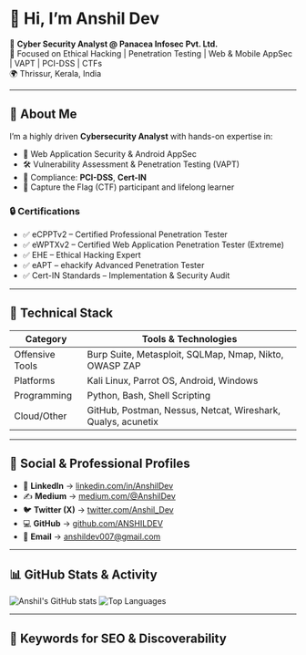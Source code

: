 <!-- SEO Meta Tags (optional for personal site or web portfolio) -->
<!--
<meta name="author" content="Anshil Dev">
<meta name="description" content="Anshil Dev - Cyber Security Analyst | Penetration Tester | Bug Bounty Hunter | AppSec Specialist">
<meta name="keywords" content="Anshil Dev, Anshildev, Cyber Security Analyst, Ethical Hacker, Bug Bounty, VAPT, Web AppSec, GitHub InfoSec, AppSec India, PCI-DSS, CTF, eCPPTv2">
-->

# 👋 Hi, I’m Anshil Dev

🔐 **Cyber Security Analyst @ Panacea Infosec Pvt. Ltd.**  
🎯 Focused on Ethical Hacking | Penetration Testing | Web & Mobile AppSec | VAPT | PCI-DSS | CTFs  
🌍 Thrissur, Kerala, India

---

## 💼 About Me

I’m a highly driven **Cybersecurity Analyst** with hands-on expertise in:

- 🧪 Web Application Security & Android AppSec
- 🛠️ Vulnerability Assessment & Penetration Testing (VAPT)
- 📑 Compliance: **PCI-DSS**, **Cert-IN**
- 🧠 Capture the Flag (CTF) participant and lifelong learner

### 🔒 Certifications

- ✅ eCPPTv2 – Certified Professional Penetration Tester  
- ✅ eWPTXv2 – Certified Web Application Penetration Tester (Extreme)  
- ✅ EHE – Ethical Hacking Expert
- ✅ eAPT – ehackify Advanced Penetration Tester  
- ✅ Cert-IN Standards – Implementation & Security Audit

---

## 🧰 Technical Stack

| Category        | Tools & Technologies |
|----------------|----------------------|
| Offensive Tools | Burp Suite, Metasploit, SQLMap, Nmap, Nikto, OWASP ZAP |
| Platforms       | Kali Linux, Parrot OS, Android, Windows |
| Programming     | Python, Bash, Shell Scripting |
| Cloud/Other     | GitHub, Postman, Nessus, Netcat, Wireshark, Qualys, acunetix |

---

## 📢 Social & Professional Profiles

- 💼 **LinkedIn** → [linkedin.com/in/AnshilDev](https://www.linkedin.com/in/AnshilDev)
- ✍️ **Medium** → [medium.com/@AnshilDev](https://medium.com/@AnshilDev)
- 🐦 **Twitter (X)** → [twitter.com/Anshil_Dev](https://twitter.com/Anshil_Dev)
- 💻 **GitHub** → [github.com/ANSHILDEV](https://github.com/ANSHILDEV)
- 📧 **Email** → anshildev007@gmail.com

---

## 📊 GitHub Stats & Activity

![Anshil's GitHub stats](https://github-readme-stats.vercel.app/api?username=ANSHILDEV&show_icons=true&theme=radical)
![Top Languages](https://github-readme-stats.vercel.app/api/top-langs/?username=ANSHILDEV&layout=compact&theme=radical)

---

## 🧠 Keywords for SEO & Discoverability


